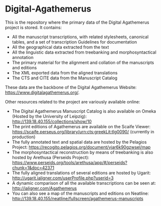 # Digital-Agathemerus
This is the repository where the primary data of the Digital Agathemerus project is stored. It contains:   

* All the manuscript transcriptions, with related stylesheets, canonical tables, and a set of transcription Guidelines for documentation
* All the geographical data extracted from the text 
* All the linguistic data extracted from treebanking and morphosyntactical annotation
* The primary material for the alignment and collation of the manuscripts and editions 
* The XML exported data from the aligned translations 
* The CTS and CITE data from the Manuscript Catalog

These data are the backbone of the Digital Agathemerus Website: https://www.digitalagathemerus.org/.  

Other resources related to the project are variously available online: 

* The Digital Agathemerus Manuscript Catalog is also available on Omeka (Hosted by the University of Leipzig): http://139.18.40.155/collections/show/10 
* The print editions of Agathemerus are available on the Scaife Viewer: https://scaife.perseus.org/library/urn:cts:greekLit:tlg0090/ (currently in production)
* The fully annotated text and spatial data are hosted by the Pelagios Project: https://recogito.pelagios.org/document/vjar6k90gzwsel/map
* The morphosyntactical reconstruction by means of treebanking is also hosted by Arethusa (Perseids Project): https://www.perseids.org/tools/arethusa/app/#/perseids?chunk=1&doc=42371
* The fully aligned translations of several editions are hosted by Ugarit: http://ugarit.ialigner.com/userProfile.php?userid=3 
* A dynamic comparison of all the available transcriptions can be seen at: http://ialigner.com/Agathemerus
* You can also see a map of the manuscripts and editions on Neatline: http://139.18.40.155/neatline/fullscreen/agathemerus-manuscripts 

